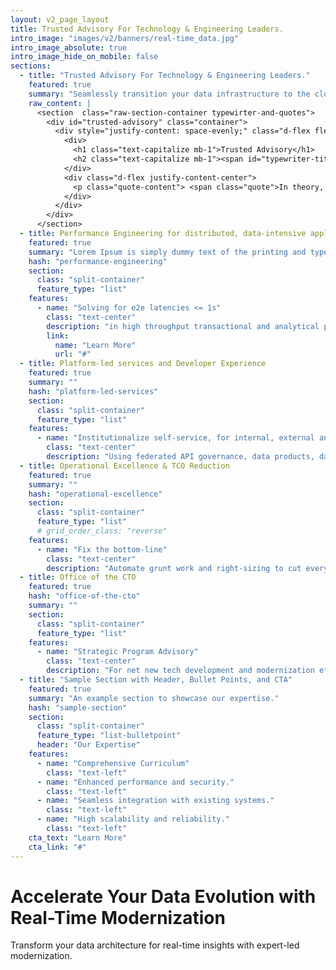 ```yaml
---
layout: v2_page_layout
title: Trusted Advisory For Technology & Engineering Leaders.
intro_image: "images/v2/banners/real-time_data.jpg"
intro_image_absolute: true
intro_image_hide_on_mobile: false
sections:
  - title: "Trusted Advisory For Technology & Engineering Leaders."
    featured: true
    summary: "Seamlessly transition your data infrastructure to the cloud for enhanced scalability and agility."
    raw_content: |
      <section  class="raw-section-container typewirter-and-quotes">
        <div id="trusted-advisory" class="container">
          <div style="justify-content: space-evenly;" class="d-flex flex-column h-100 ">
            <div>
              <h1 class="text-capitalize mb-1">Trusted Advisory</h1>
              <h2 class="text-capitalize mb-1"><span id="typewriter-title" >For Technology & Engineering Leaders.</span></h2>
            </div>
            <div class="d-flex justify-content-center">
              <p class="quote-content"> <span class="quote">In theory, there is no difference between theory and practice. In practice, there is.</span>  – Yogi Berra</p>
            </div>
          </div>  
        </div>
      </section>
  - title: Performance Engineering for distributed, data-intensive applications
    featured: true
    summary: "Lorem Ipsum is simply dummy text of the printing and typesetting industry."
    hash: "performance-engineering"
    section:
      class: "split-container"
      feature_type: "list"
    features:
      - name: "Solving for e2e latencies <= 1s"
        class: "text-center"
        description: "in high throughput transactional and analytical platforms that need to scale to millions of concurrent users."
        link:
          name: "Learn More"
          url: "#"
  - title: Platform-led services and Developer Experience
    featured: true
    summary: ""
    hash: "platform-led-services"
    section:
      class: "split-container"
      feature_type: "list"
    features:
      - name: "Institutionalize self-service, for internal, external and partner teams"
        class: "text-center"
        description: "Using federated API governance, data products, data mesh and composable integrations."
  - title: Operational Excellence & TCO Reduction
    featured: true
    summary: ""
    hash: "operational-excellence"
    section:
      class: "split-container"
      feature_type: "list"
      # grid_order_class: "reverse"
    features:
      - name: "Fix the bottom-line"
        class: "text-center"
        description: "Automate grunt work and right-sizing to cut every [CURRENCY] of unnecessary spend.</br>(real economics, no BS)"
  - title: Office of the CTO
    featured: true
    hash: "office-of-the-cto"
    summary: ""
    section:
      class: "split-container"
      feature_type: "list"
    features:
      - name: "Strategic Program Advisory"
        class: "text-center"
        description: "For net new tech development and modernization efforts.</br> (by engineers, for engineers, to engineers)"
  - title: "Sample Section with Header, Bullet Points, and CTA" 
    featured: true 
    summary: "An example section to showcase our expertise." 
    hash: "sample-section" 
    section: 
      class: "split-container" 
      feature_type: "list-bulletpoint" 
      header: "Our Expertise"
    features:
      - name: "Comprehensive Curriculum"
        class: "text-left"
      - name: "Enhanced performance and security."
        class: "text-left"
      - name: "Seamless integration with existing systems."
        class: "text-left"
      - name: "High scalability and reliability."
        class: "text-left"
    cta_text: "Learn More" 
    cta_link: "#"
---
```


# Accelerate Your Data Evolution with Real-Time Modernization

Transform your data architecture for real-time insights with expert-led modernization.